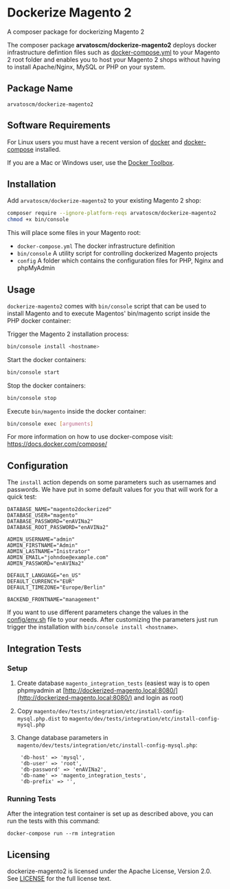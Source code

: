 # Dockerize Magento 2

A composer package for dockerizing Magento 2

The composer package **arvatoscm/dockerize-magento2** deploys docker infrastructure defintion files such as [docker-compose.yml](docker-compose.yml) to your Magento 2 root folder and enables you to host your Magento 2 shops without having to install Apache/Nginx, MySQL or PHP on your system.

## Package Name

`arvatoscm/dockerize-magento2`

## Software Requirements

For Linux users you must have a recent version of [docker](https://github.com/docker/docker/releases) and [docker-compose](https://github.com/docker/compose/releases) installed.

If you are a Mac or Windows user, use the [Docker Toolbox](https://www.docker.com/products/docker-toolbox).

## Installation

Add `arvatoscm/dockerize-magento2` to your existing Magento 2 shop:

```bash
composer require --ignore-platform-reqs arvatoscm/dockerize-magento2
chmod +x bin/console
```

This will place some files in your Magento root:

- `docker-compose.yml`
The docker infrastructure definition
- `bin/console`
A utility script for controlling dockerized Magento projects
- `config`
A folder which contains the configuration files for PHP, Nginx and phpMyAdmin


## Usage

`dockerize-magento2` comes with `bin/console` script that can be used to install Magento and to execute Magentos' bin/magento script inside the PHP docker container:

Trigger the Magento 2 installation process:

```bash
bin/console install <hostname>
```

Start the docker containers:

```bash
bin/console start
```

Stop the docker containers:

```bash
bin/console stop
```

Execute `bin/magento` inside the docker container:

```bash
bin/console exec [arguments]
```

For more information on how to use docker-compose visit: https://docs.docker.com/compose/

## Configuration

The `install` action depends on some parameters such as usernames and passwords. We have put in some default values for you that will work for a quick test:

```
DATABASE_NAME="magento2dockerized"
DATABASE_USER="magento"
DATABASE_PASSWORD="enAVINa2"
DATABASE_ROOT_PASSWORD="enAVINa2"

ADMIN_USERNAME="admin"
ADMIN_FIRSTNAME="Admin"
ADMIN_LASTNAME="Inistrator"
ADMIN_EMAIL="johndoe@example.com"
ADMIN_PASSWORD="enAVINa2"

DEFAULT_LANGUAGE="en_US"
DEFAULT_CURRENCY="EUR"
DEFAULT_TIMEZONE="Europe/Berlin"

BACKEND_FRONTNAME="management"
```

If you want to use different parameters change the values in the [config/env.sh](config/env.sh) file to your needs.
After customizing the parameters just run trigger the installation with `bin/console install <hostname>`.

## Integration Tests

### Setup 
1. Create database `magento_integration_tests` (easiest way is to open phpmyadmin at [http://dockerized-magento.local:8080/](http://dockerized-magento.local:8080/) and login as root)
2. Copy `magento/dev/tests/integration/etc/install-config-mysql.php.dist` to `magento/dev/tests/integration/etc/install-config-mysql.php`
3. Change database parameters in `magento/dev/tests/integration/etc/install-config-mysql.php`:

        'db-host' => 'mysql',
        'db-user' => 'root',
        'db-password' => 'enAVINa2',
        'db-name' => 'magento_integration_tests',
        'db-prefix' => '',

### Running Tests

After the integration test container is set up as described above, you can run the tests with this command:

    docker-compose run --rm integration

## Licensing

dockerize-magento2 is licensed under the Apache License, Version 2.0.
See [LICENSE](LICENSE) for the full license text.
